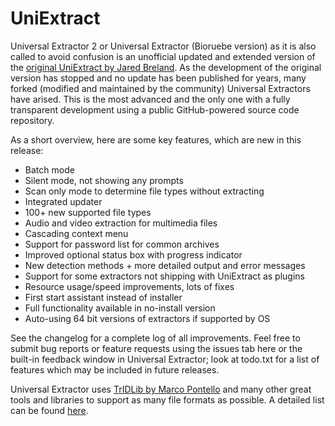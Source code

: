 # UniExtract
Universal Extractor 2 or Universal Extractor (Bioruebe version) as it is also called to avoid confusion is an unofficial updated and extended version of the [original UniExtract by Jared Breland](http://legroom.net/software/uniextract). As the development of the original version has stopped and no update has been published for years, many forked (modified and maintained by the community) Universal Extractors have arised. This is the most advanced and the only one with a fully transparent development using a public GitHub-powered source code repository.


As a short overview, here are some key features, which are new in this release:
- Batch mode
- Silent mode, not showing any prompts
- Scan only mode to determine file types without extracting
- Integrated updater
- 100+ new supported file types
- Audio and video extraction for multimedia files
- Cascading context menu
- Support for password list for common archives
- Improved optional status box with progress indicator
- New detection methods + more detailed output and error messages
- Support for some extractors not shipping with UniExtract as plugins
- Resource usage/speed improvements, lots of fixes
- First start assistant instead of installer
- Full functionality available in no-install version
- Auto-using 64 bit versions of extractors if supported by OS

See the changelog for a complete log of all improvements.
Feel free to submit bug reports or feature requests using the issues tab here or the built-in feedback window in Universal Extractor; look at todo.txt for a list of features which may be included in future releases.

Universal Extractor uses [TrIDLib by Marco Pontello](http://mark0.net/code-tridlib-e.html) and many other great tools and libraries to support as many file formats as possible. A detailed list can be found [here](https://github.com/Bioruebe/UniExtract2/blob/master/helper_binaries_info.txt).
